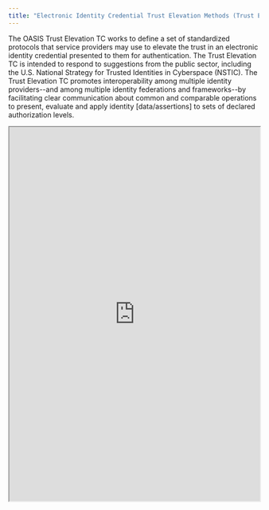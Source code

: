 ```yaml
---
title: "Electronic Identity Credential Trust Elevation Methods (Trust Elevation) TC"
---
```


The OASIS Trust Elevation TC works to define a set of standardized protocols that service providers may use to elevate the trust in an electronic identity credential presented to them for authentication. The Trust Elevation TC is intended to respond to suggestions from the public sector, including the U.S. National Strategy for Trusted Identities in Cyberspace (NSTIC). The Trust Elevation TC promotes interoperability among multiple identity providers--and among multiple identity federations and frameworks--by facilitating clear communication about common and comparable operations to present, evaluate and apply identity [data/assertions] to sets of declared authorization levels.

<iframe height="750" width="100%" src="https://ewelton.github.io/ktest/wiki.html#Electronic%20Identity%20Credential%20Trust%20Elevation%20Methods%20(Trust%20Elevation)%20TC"></iframe>
